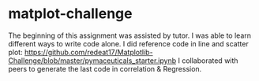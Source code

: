 # matplot-challenge
The beginning of this assignment was assisted by tutor. I was able to learn different ways to write code alone.
I did reference code in line and scatter plot:
https://github.com/redeat17/Matplotlib-Challenge/blob/master/pymaceuticals_starter.ipynb
I collaborated with peers to generate the last code in correlation & Regression. 
